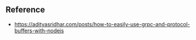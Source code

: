 ## Reference

* https://adityasridhar.com/posts/how-to-easily-use-grpc-and-protocol-buffers-with-nodejs